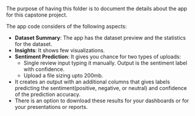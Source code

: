 The purpose of having this folder is to document the details about the app for this capstone project.


The app code considers of the following aspects:

- **Dataset Summary**: The app has the dataset preview and the statistics for the dataset.
- **Insights**: It shows few visualizations.
- **Sentiment Prediction**: It gives you chance for two types of uploads:
  - Single review input typing it manually. Output is the sentiment label with confidence.
  - Upload a file sizing upto 200mb.
- It creates an output with an additional columns that gives labels predicting the sentiment(positive, negative, or neutral) and confidence of the prediction accuracy.
- There is an option to download these results for your dashboards or for your presentations or reports.
